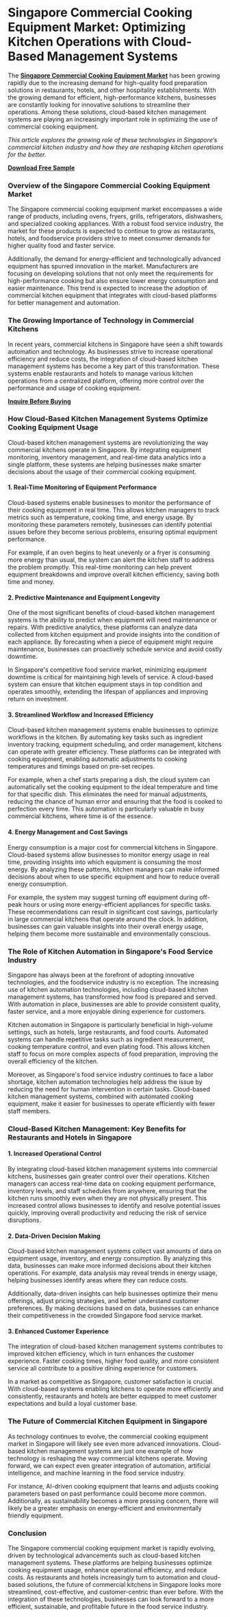# Singapore Commercial Cooking Equipment Market: Optimizing Kitchen Operations with Cloud-Based Management Systems
The [**Singapore Commercial Cooking Equipment Market**](https://www.nextmsc.com/report/singapore-commercial-cooking-equipment-market-rc2951) has been growing rapidly due to the increasing demand for high-quality food preparation solutions in restaurants, hotels, and other hospitality establishments. With the growing demand for efficient, high-performance kitchens, businesses are constantly looking for innovative solutions to streamline their operations. Among these solutions, cloud-based kitchen management systems are playing an increasingly important role in optimizing the use of commercial cooking equipment. 

_This article explores the growing role of these technologies in Singapore’s commercial kitchen industry and how they are reshaping kitchen operations for the better._

[**Download Free Sample**](https://www.nextmsc.com/singapore-commercial-cooking-equipment-market-rc2951/request-sample)

### Overview of the Singapore Commercial Cooking Equipment Market
The Singapore commercial cooking equipment market encompasses a wide range of products, including ovens, fryers, grills, refrigerators, dishwashers, and specialized cooking appliances. With a robust food service industry, the market for these products is expected to continue to grow as restaurants, hotels, and foodservice providers strive to meet consumer demands for higher quality food and faster service.

Additionally, the demand for energy-efficient and technologically advanced equipment has spurred innovation in the market. Manufacturers are focusing on developing solutions that not only meet the requirements for high-performance cooking but also ensure lower energy consumption and easier maintenance. This trend is expected to increase the adoption of commercial kitchen equipment that integrates with cloud-based platforms for better management and automation.
### The Growing Importance of Technology in Commercial Kitchens
In recent years, commercial kitchens in Singapore have seen a shift towards automation and technology. As businesses strive to increase operational efficiency and reduce costs, the integration of cloud-based kitchen management systems has become a key part of this transformation. These systems enable restaurants and hotels to manage various kitchen operations from a centralized platform, offering more control over the performance and usage of cooking equipment.

[**Inquire Before Buying**](https://www.nextmsc.com/singapore-commercial-cooking-equipment-market-rc2951/inquire-before-buying)

### How Cloud-Based Kitchen Management Systems Optimize Cooking Equipment Usage
Cloud-based kitchen management systems are revolutionizing the way commercial kitchens operate in Singapore. By integrating equipment monitoring, inventory management, and real-time data analytics into a single platform, these systems are helping businesses make smarter decisions about the usage of their commercial cooking equipment.
#### 1. Real-Time Monitoring of Equipment Performance
Cloud-based systems enable businesses to monitor the performance of their cooking equipment in real time. This allows kitchen managers to track metrics such as temperature, cooking time, and energy usage. By monitoring these parameters remotely, businesses can identify potential issues before they become serious problems, ensuring optimal equipment performance.

For example, if an oven begins to heat unevenly or a fryer is consuming more energy than usual, the system can alert the kitchen staff to address the problem promptly. This real-time monitoring can help prevent equipment breakdowns and improve overall kitchen efficiency, saving both time and money.
#### 2. Predictive Maintenance and Equipment Longevity
One of the most significant benefits of cloud-based kitchen management systems is the ability to predict when equipment will need maintenance or repairs. With predictive analytics, these platforms can analyze data collected from kitchen equipment and provide insights into the condition of each appliance. By forecasting when a piece of equipment might require maintenance, businesses can proactively schedule service and avoid costly downtime.

In Singapore's competitive food service market, minimizing equipment downtime is critical for maintaining high levels of service. A cloud-based system can ensure that kitchen equipment stays in top condition and operates smoothly, extending the lifespan of appliances and improving return on investment.
#### 3. Streamlined Workflow and Increased Efficiency
Cloud-based kitchen management systems enable businesses to optimize workflows in the kitchen. By automating key tasks such as ingredient inventory tracking, equipment scheduling, and order management, kitchens can operate with greater efficiency. These platforms can be integrated with cooking equipment, enabling automatic adjustments to cooking temperatures and timings based on pre-set recipes.

For example, when a chef starts preparing a dish, the cloud system can automatically set the cooking equipment to the ideal temperature and time for that specific dish. This eliminates the need for manual adjustments, reducing the chance of human error and ensuring that the food is cooked to perfection every time. This automation is particularly valuable in busy commercial kitchens, where time is of the essence.
#### 4. Energy Management and Cost Savings
Energy consumption is a major cost for commercial kitchens in Singapore. Cloud-based systems allow businesses to monitor energy usage in real time, providing insights into which equipment is consuming the most energy. By analyzing these patterns, kitchen managers can make informed decisions about when to use specific equipment and how to reduce overall energy consumption.

For example, the system may suggest turning off equipment during off-peak hours or using more energy-efficient appliances for specific tasks. These recommendations can result in significant cost savings, particularly in large commercial kitchens that operate around the clock. In addition, businesses can gain valuable insights into their overall energy usage, helping them become more sustainable and environmentally conscious.
### The Role of Kitchen Automation in Singapore's Food Service Industry
Singapore has always been at the forefront of adopting innovative technologies, and the foodservice industry is no exception. The increasing use of kitchen automation technologies, including cloud-based kitchen management systems, has transformed how food is prepared and served. With automation in place, businesses are able to provide consistent quality, faster service, and a more enjoyable dining experience for customers.

Kitchen automation in Singapore is particularly beneficial in high-volume settings, such as hotels, large restaurants, and food courts. Automated systems can handle repetitive tasks such as ingredient measurement, cooking temperature control, and even plating food. This allows kitchen staff to focus on more complex aspects of food preparation, improving the overall efficiency of the kitchen.

Moreover, as Singapore's food service industry continues to face a labor shortage, kitchen automation technologies help address the issue by reducing the need for human intervention in certain tasks. Cloud-based kitchen management systems, combined with automated cooking equipment, make it easier for businesses to operate efficiently with fewer staff members.
### Cloud-Based Kitchen Management: Key Benefits for Restaurants and Hotels in Singapore
#### 1. Increased Operational Control
By integrating cloud-based kitchen management systems into commercial kitchens, businesses gain greater control over their operations. Kitchen managers can access real-time data on cooking equipment performance, inventory levels, and staff schedules from anywhere, ensuring that the kitchen runs smoothly even when they are not physically present. This increased control allows businesses to identify and resolve potential issues quickly, improving overall productivity and reducing the risk of service disruptions.
#### 2. Data-Driven Decision Making
Cloud-based kitchen management systems collect vast amounts of data on equipment usage, inventory, and energy consumption. By analyzing this data, businesses can make more informed decisions about their kitchen operations. For example, data analysis may reveal trends in energy usage, helping businesses identify areas where they can reduce costs.

Additionally, data-driven insights can help businesses optimize their menu offerings, adjust pricing strategies, and better understand customer preferences. By making decisions based on data, businesses can enhance their competitiveness in the crowded Singapore food service market.
#### 3. Enhanced Customer Experience
The integration of cloud-based kitchen management systems contributes to improved kitchen efficiency, which in turn enhances the customer experience. Faster cooking times, higher food quality, and more consistent service all contribute to a positive dining experience for customers.

In a market as competitive as Singapore, customer satisfaction is crucial. With cloud-based systems enabling kitchens to operate more efficiently and consistently, restaurants and hotels are better equipped to meet customer expectations and build a loyal customer base.
### The Future of Commercial Kitchen Equipment in Singapore
As technology continues to evolve, the commercial cooking equipment market in Singapore will likely see even more advanced innovations. Cloud-based kitchen management systems are just one example of how technology is reshaping the way commercial kitchens operate. Moving forward, we can expect even greater integration of automation, artificial intelligence, and machine learning in the food service industry.

For instance, AI-driven cooking equipment that learns and adjusts cooking parameters based on past performance could become more common. Additionally, as sustainability becomes a more pressing concern, there will likely be a greater emphasis on energy-efficient and environmentally friendly equipment.
### Conclusion
The Singapore commercial cooking equipment market is rapidly evolving, driven by technological advancements such as cloud-based kitchen management systems. These platforms are helping businesses optimize cooking equipment usage, enhance operational efficiency, and reduce costs. As restaurants and hotels increasingly turn to automation and cloud-based solutions, the future of commercial kitchens in Singapore looks more streamlined, cost-effective, and customer-centric than ever before. With the integration of these technologies, businesses can look forward to a more efficient, sustainable, and profitable future in the food service industry.
